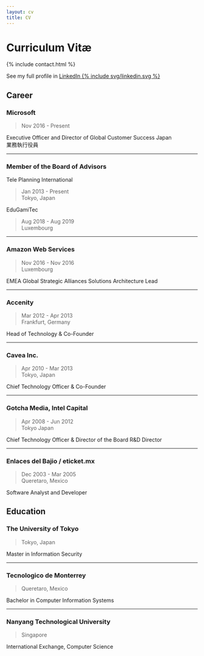 ```yaml
---
layout: cv
title: CV
---
```


# Curriculum Vitæ

{% include contact.html %}

See my full profile in <a href="https://www.linkedin.com/in/vadimzendejas/">LinkedIn {% include svg/linkedin.svg %}</a>

## Career

### Microsoft

> Nov 2016 - Present

Executive Officer and Director of Global Customer Success Japan <br /> 業務執行役員 

---

### Member of the Board of Advisors

Tele Planning International

> Jan 2013 - Present <br>
> Tokyo, Japan

EduGamiTec

> Aug 2018 - Aug 2019 <br>
> Luxembourg

---

### Amazon Web Services

> Nov 2016 - Nov 2016 <br>
> Luxembourg

EMEA Global Strategic Alliances Solutions Architecture Lead 

---

### Accenity

> Mar 2012 - Apr 2013 <br>
> Frankfurt, Germany

Head of Technology & Co-Founder

---

### Cavea Inc.

> Apr 2010 - Mar 2013 <br>
> Tokyo, Japan

Chief Technology Officer & Co-Founder

---

### Gotcha Media, Intel Capital

> Apr 2008 - Jun 2012 <br>
> Tokyo Japan

Chief Technology Officer & Director of the Board
R&D Director

---

### Enlaces del Bajio / eticket.mx

> Dec 2003 - Mar 2005 <br>
> Queretaro, Mexico

Software Analyst and Developer

## Education

### The University of Tokyo

> Tokyo, Japan

Master in Information Security

---

### Tecnologico de Monterrey

> Queretaro, Mexico

Bachelor in Computer Information Systems

---

### Nanyang Technological University

> Singapore

International Exchange, Computer Science
